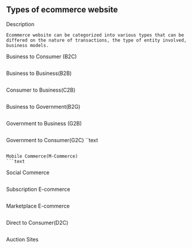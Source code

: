 ## Types of ecommerce website

Description
```text
Ecommerce website can be categorized into various types that can be differed on the nature of transactions, the type of entity involved, business models.

```
Business to Consumer (B2C)
```text

```

Business to Business(B2B)
```text

```

Consumer to Business(C2B)
```text

```

Business to Government(B2G)
```text

```
 
Government to Business (G2B)
```text

```

Government to Consumer(G2C)
``text

```

Mobile Commerce(M-Commerce)
```text

```

Social Commerce
```text

```
Subscription E-commerce
```text

```

Marketplace E-commerce
```text

```

Direct to Consumer(D2C)
```text

```

Auction Sites
```text

```
